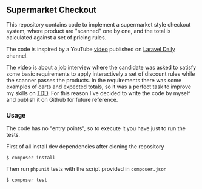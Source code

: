 ## Supermarket Checkout

This repository contains code to implement a supermarket style checkout system, where product are "scanned" one by one, and the total is calculated against a set of pricing rules.

The code is inspired by a YouTube [video](https://www.youtube.com/watch?v=5XywKLjCD3g) published on  [Laravel Daily](https://www.youtube.com/channel/UCTuplgOBi6tJIlesIboymGA) channel.

The video is about a job interview where the candidate was asked to satisfy some basic requirements to apply interactively a set of discount rules while the scanner passes the products.
In the requirements there was some examples of carts and expected totals, so it was a perfect task to improve my skills on [TDD](https://en.wikipedia.org/wiki/Test-driven_development). 
For this reason I've decided to write the code by myself and publish it on Github for future reference.

### Usage
The code has no "entry points", so to execute it you have just to run the tests.

First of all install dev dependencies after cloning the repository
```shell script
$ composer install
```

Then run `phpunit` tests with the script provided in `composer.json`
```shell script
$ composer test
``` 